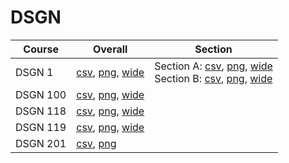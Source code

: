# DSGN

| Course | Overall | Section |
| ------ | ------- | ------- |
| DSGN 1 | [csv](https://github.com/UCSD-Historical-Enrollment-Data/2023Fall/blob/main/overall/DSGN%201.csv), [png](https://raw.githubusercontent.com/UCSD-Historical-Enrollment-Data/2023Fall/main/plot_overall/DSGN%201.png), [wide](https://raw.githubusercontent.com/UCSD-Historical-Enrollment-Data/2023Fall/main/plot_overall_wide/DSGN%201.png) | Section A: [csv](https://github.com/UCSD-Historical-Enrollment-Data/2023Fall/blob/main/section/DSGN%201_A.csv), [png](https://raw.githubusercontent.com/UCSD-Historical-Enrollment-Data/2023Fall/main/plot_section/DSGN%201_A.png), [wide](https://raw.githubusercontent.com/UCSD-Historical-Enrollment-Data/2023Fall/main/plot_section_wide/DSGN%201_A.png)<br>Section B: [csv](https://github.com/UCSD-Historical-Enrollment-Data/2023Fall/blob/main/section/DSGN%201_B.csv), [png](https://raw.githubusercontent.com/UCSD-Historical-Enrollment-Data/2023Fall/main/plot_section/DSGN%201_B.png), [wide](https://raw.githubusercontent.com/UCSD-Historical-Enrollment-Data/2023Fall/main/plot_section_wide/DSGN%201_B.png) |
| DSGN 100 | [csv](https://github.com/UCSD-Historical-Enrollment-Data/2023Fall/blob/main/overall/DSGN%20100.csv), [png](https://raw.githubusercontent.com/UCSD-Historical-Enrollment-Data/2023Fall/main/plot_overall/DSGN%20100.png), [wide](https://raw.githubusercontent.com/UCSD-Historical-Enrollment-Data/2023Fall/main/plot_overall_wide/DSGN%20100.png) |  |
| DSGN 118 | [csv](https://github.com/UCSD-Historical-Enrollment-Data/2023Fall/blob/main/overall/DSGN%20118.csv), [png](https://raw.githubusercontent.com/UCSD-Historical-Enrollment-Data/2023Fall/main/plot_overall/DSGN%20118.png), [wide](https://raw.githubusercontent.com/UCSD-Historical-Enrollment-Data/2023Fall/main/plot_overall_wide/DSGN%20118.png) |  |
| DSGN 119 | [csv](https://github.com/UCSD-Historical-Enrollment-Data/2023Fall/blob/main/overall/DSGN%20119.csv), [png](https://raw.githubusercontent.com/UCSD-Historical-Enrollment-Data/2023Fall/main/plot_overall/DSGN%20119.png), [wide](https://raw.githubusercontent.com/UCSD-Historical-Enrollment-Data/2023Fall/main/plot_overall_wide/DSGN%20119.png) |  |
| DSGN 201 | [csv](https://github.com/UCSD-Historical-Enrollment-Data/2023Fall/blob/main/overall/DSGN%20201.csv), [png](https://raw.githubusercontent.com/UCSD-Historical-Enrollment-Data/2023Fall/main/plot_overall/DSGN%20201.png) |  |

